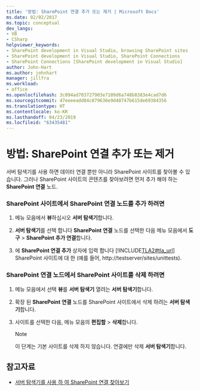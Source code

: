```yaml
---
title: '방법: SharePoint 연결 추가 또는 제거 | Microsoft Docs'
ms.date: 02/02/2017
ms.topic: conceptual
dev_langs:
- VB
- CSharp
helpviewer_keywords:
- SharePoint development in Visual Studio, browsing SharePoint sites
- SharePoint development in Visual Studio, SharePoint Connections
- SharePoint Connections [SharePoint development in Visual Studio]
author: John-Hart
ms.author: johnhart
manager: jillfra
ms.workload:
- office
ms.openlocfilehash: 3c094ad703727903e7109d6a748b8383e4cad7d6
ms.sourcegitcommit: 47eeeeadd84c879636e9d48747b615de69384356
ms.translationtype: HT
ms.contentlocale: ko-KR
ms.lasthandoff: 04/23/2019
ms.locfileid: "63435481"
---
```

# <a name="how-to-add-or-remove-sharepoint-connections"></a>방법: SharePoint 연결 추가 또는 제거
  서버 탐색기를 사용 하면 데이터 연결 뿐만 아니라 SharePoint 사이트를 찾아볼 수 있습니다. 그러나 SharePoint 사이트의 콘텐츠를 찾아보려면 먼저 추가 해야 하는 **SharePoint 연결** 노드.

### <a name="to-add-a-sharepoint-site-to-the-sharepoint-connections-node"></a>SharePoint 사이트에서 SharePoint 연결 노드를 추가 하려면

1. 메뉴 모음에서 **뷰**하십시오 **서버 탐색기**합니다.

2. **서버 탐색기**를 선택 합니다 **SharePoint 연결** 노드를 선택한 다음 메뉴 모음에서 **도구** > **SharePoint 추가 연결**합니다.

3. 에 **SharePoint 연결 추가** 상자에 입력 합니다 [!INCLUDE[TLA2#tla_url](../sharepoint/includes/tla2sharptla-url-md.md)] SharePoint 사이트에 대 한 (예를 들어, http://testserver/sites/unittests).

### <a name="to-delete-a-sharepoint-site-from-the-sharepoint-connections-node"></a>SharePoint 연결 노드에서 SharePoint 사이트를 삭제 하려면

1. 메뉴 모음에서 선택 **뷰**를 **서버 탐색기** 열려는 **서버 탐색기**합니다.

2. 확장 된 **SharePoint 연결** 노드를 SharePoint 사이트에서 삭제 하려는 **서버 탐색기**합니다.

3. 사이트를 선택한 다음, 메뉴 모음의 **편집할** > **삭제**합니다.

    > [!NOTE]
    > 이 단계는 기본 사이트를 삭제 하지 않습니다. 연결에만 삭제 **서버 탐색기**합니다.

## <a name="see-also"></a>참고자료
- [서버 탐색기를 사용 하 여 SharePoint 연결 찾아보기](../sharepoint/browsing-sharepoint-connections-using-server-explorer.md)
